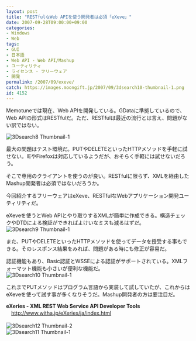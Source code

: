 ```yaml
---
layout: post
title: "RESTfulなWeb APIを使う開発者は必須「eXeve」"
date: 2007-09-28T09:00:00+09:00
categories:
- Windows
- Web
tags: 
- GUI
- 日本語
- Web API - Web API/Mashup
- ユーティリティ
- ライセンス - フリーウェア
- 開発
permalink: /2007/09/exeve/
catch: https://images.moongift.jp/2007/09/3dsearch10-thumbnail-1.png
id: 4152
---
```

Memotuneでは現在、Web APIを開発している。GDataに準拠しているので、Web APIの形式はRESTfulだ。ただ、RESTfulは最近の流行とは言え、問題がない訳ではない。   
  
 ![3Dsearch8 Thumbnail-1](https://images.moongift.jp/2007/09/3dsearch8-thumbnail-1.png)  
  
最大の問題はテスト環境だ。PUTやDELETEといったHTTPメソッドを手軽に試せない。IEやFirefoxは対応しているようだが、おそらく手軽には試せないだろう。   
  
そこで専用のクライアントを使うのが良い。RESTfulに限らず、XMLを経由したMashup開発者は必須ではないだろうか。   
  
今回紹介するフリーウェアはeXeve、RESTfulなWebアプリケーション開発ユーティリティだ。   
<!--more-->  
eXeveを使うとWeb APIとやり取りするXMLが簡単に作成できる。構造チェックやDTDによる検証ができればよけいなミスも減るはずだ。   
 ![3Dsearch9 Thumbnail-1](https://images.moongift.jp/2007/09/3dsearch9-thumbnail-1.png)  
  
また、PUTやDELETEといったHTTPメソッドを使ってデータを授受する事もできる。そのレスポンス結果をみれば、問題がある時にも修正が容易だ。   
  
認証機能もあり、Basic認証とWSSEによる認証がサポートされている。XMLフォーマット機能も小さいが便利な機能だ。   
 ![3Dsearch10 Thumbnail-1](https://images.moongift.jp/2007/09/3dsearch10-thumbnail-1.png)  
  
これまでPUTメソッドはプログラム言語から実装して試していたが、これからはeXeveを使って試す事が多くなりそうだ。Mashup開発者の方は要注目だ。   
  
**eXeries - XML REST Web Service API Developer Tools**   
　[http://www.witha.jp/eXeries/ja/index.html   
](http://www.witha.jp/eXeries/ja/index.html)  
 ![3Dsearch12 Thumbnail-2](https://images.moongift.jp/2007/09/3dsearch12-thumbnail-2.png)  
 ![3Dsearch11 Thumbnail-1](https://images.moongift.jp/2007/09/3dsearch11-thumbnail-1.png)

